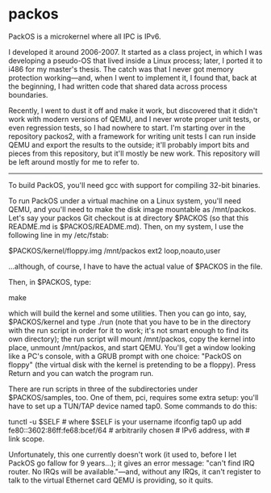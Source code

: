 # packos
PackOS is a microkernel where all IPC is IPv6.

I developed it around 2006-2007.  It started as a class project, in
which I was developing a pseudo-OS that lived inside a Linux process;
later, I ported it to i486 for my master's thesis.  The catch was that
I never got memory protection working—and, when I went to implement
it, I found that, back at the beginning, I had written code that
shared data across process boundaries.

Recently, I went to dust it off and make it work, but discovered that
it didn't work with modern versions of QEMU, and I never wrote proper
unit tests, or even regression tests, so I had nowhere to start.  I'm
starting over in the repository packos2, with a framework for writing
unit tests I can run inside QEMU and export the results to the
outside; it'll probably import bits and pieces from this repository,
but it'll mostly be new work.  This repository will be left around
mostly for me to refer to.

---

To build PackOS, you'll need gcc with support for compiling 32-bit
binaries.

To run PackOS under a virtual machine on a Linux system, you'll need
QEMU, and you'll need to make the disk image mountable as /mnt/packos.
Let's say your packos Git checkout is at directory $PACKOS (so that
this README.md is $PACKOS/README.md).  Then, on my system, I use the
following line in my /etc/fstab:

$PACKOS/kernel/floppy.img /mnt/packos ext2 loop,noauto,user

...although, of course, I have to have the actual value of $PACKOS in
the file.

Then, in $PACKOS, type:

make

which will build the kernel and some utilities.  Then you can go into,
say, $PACKOS/kernel and type ./run (note that you have to be in the
directory with the run script in order for it to work; it's not smart
enough to find its own directory); the run script will mount
/mnt/packos, copy the kernel into place, unmount /mnt/packos, and
start QEMU.  You'll get a window looking like a PC's console, with a
GRUB prompt with one choice: "PackOS on floppy" (the virtual disk with
the kernel is pretending to be a floppy).  Press Return and you can
watch the program run.

There are run scripts in three of the subdirectories under
$PACKOS/samples, too.  One of them, pci, requires some extra setup:
you'll have to set up a TUN/TAP device named tap0.  Some commands to
do this:

tunctl -u $SELF # where $SELF is your username
ifconfig tap0 up add fe80::3602:86ff:fe68:bcef/64 # arbitrarily chosen
                                                  # IPv6 address, with
                                                  # link scope.

Unfortunately, this one currently doesn't work (it used to, before I
let PackOS go fallow for 9 years...); it gives an error message:
"can't find IRQ router.  No IRQs will be available."—and, without
any IRQs, it can't register to talk to the virtual Ethernet card QEMU
is providing, so it quits.
